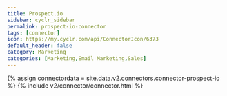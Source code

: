 ```yaml
---
title: Prospect.io
sidebar: cyclr_sidebar
permalink: prospect-io-connector
tags: [connector]
icon: https://my.cyclr.com/api/ConnectorIcon/6373
default_header: false
category: Marketing
categories: [Marketing,Email Marketing,Sales]
---
```

{% assign connectordata = site.data.v2.connectors.connector-prospect-io %}
{% include v2/connector/connector.html %}	